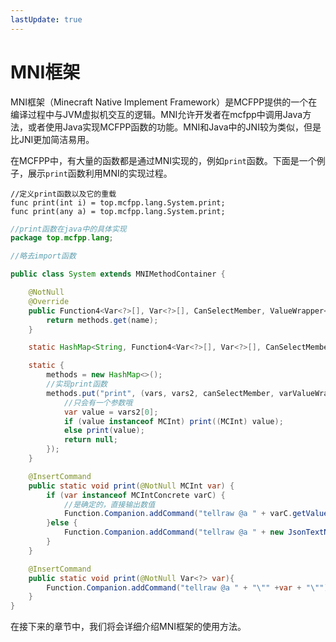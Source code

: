 ```yaml
---
lastUpdate: true
---
```


# MNI框架

MNI框架（Minecraft Native Implement Framework）是MCFPP提供的一个在编译过程中与JVM虚拟机交互的逻辑。MNI允许开发者在mcfpp中调用Java方法，或者使用Java实现MCFPP函数的功能。MNI和Java中的JNI较为类似，但是比JNI更加简洁易用。

在MCFPP中，有大量的函数都是通过MNI实现的，例如`print`函数。下面是一个例子，展示`print`函数利用MNI的实现过程。

```mcfpp
//定义print函数以及它的重载
func print(int i) = top.mcfpp.lang.System.print;
func print(any a) = top.mcfpp.lang.System.print;
```

```java
//print函数在java中的具体实现
package top.mcfpp.lang;

//略去import函数

public class System extends MNIMethodContainer {

    @NotNull
    @Override
    public Function4<Var<?>[], Var<?>[], CanSelectMember, ValueWrapper<Var<?>>, java.lang.Void> getMNIMethod(@NotNull String name) {
        return methods.get(name);
    }

    static HashMap<String, Function4<Var<?>[], Var<?>[], CanSelectMember, ValueWrapper<Var<?>>, java.lang.Void>> methods;

    static {
        methods = new HashMap<>();
        //实现print函数
        methods.put("print", (vars, vars2, canSelectMember, varValueWrapper) -> {
            //只会有一个参数哦
            var value = vars2[0];
            if (value instanceof MCInt) print((MCInt) value);
            else print(value);
            return null;
        });
    }

    @InsertCommand
    public static void print(@NotNull MCInt var) {
        if (var instanceof MCIntConcrete varC) {
            //是确定的，直接输出数值
            Function.Companion.addCommand("tellraw @a " + varC.getValue());
        }else {
            Function.Companion.addCommand("tellraw @a " + new JsonTextNumber(var).toJson());
        }
    }

    @InsertCommand
    public static void print(@NotNull Var<?> var){
        Function.Companion.addCommand("tellraw @a " + "\"" +var + "\"");
    }
}
```

在接下来的章节中，我们将会详细介绍MNI框架的使用方法。
